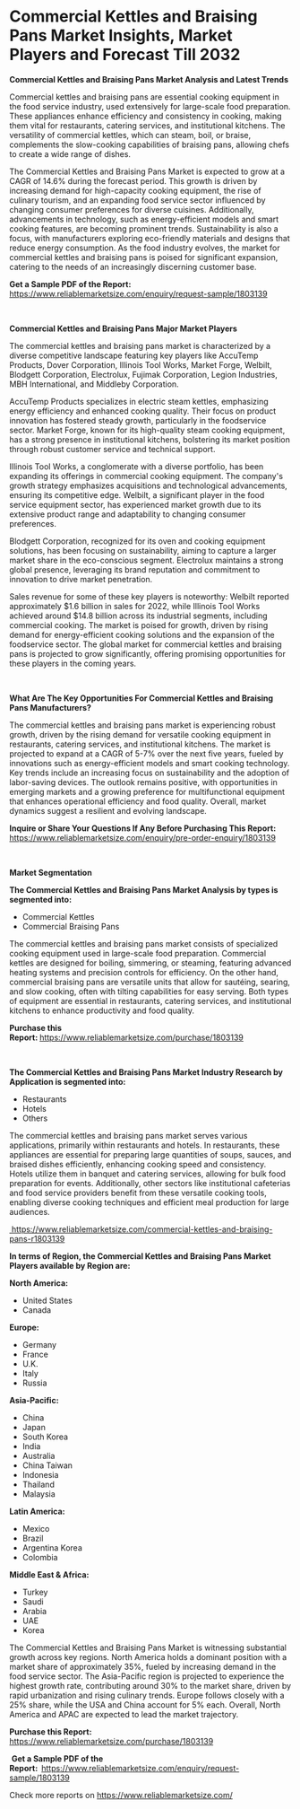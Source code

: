 <p><h1>Commercial Kettles and Braising Pans Market Insights, Market Players and Forecast Till 2032</h1></p><p><strong>Commercial Kettles and Braising Pans Market Analysis and Latest Trends</strong></p>
<p><p>Commercial kettles and braising pans are essential cooking equipment in the food service industry, used extensively for large-scale food preparation. These appliances enhance efficiency and consistency in cooking, making them vital for restaurants, catering services, and institutional kitchens. The versatility of commercial kettles, which can steam, boil, or braise, complements the slow-cooking capabilities of braising pans, allowing chefs to create a wide range of dishes.</p><p>The Commercial Kettles and Braising Pans Market is expected to grow at a CAGR of 14.6% during the forecast period. This growth is driven by increasing demand for high-capacity cooking equipment, the rise of culinary tourism, and an expanding food service sector influenced by changing consumer preferences for diverse cuisines. Additionally, advancements in technology, such as energy-efficient models and smart cooking features, are becoming prominent trends. Sustainability is also a focus, with manufacturers exploring eco-friendly materials and designs that reduce energy consumption. As the food industry evolves, the market for commercial kettles and braising pans is poised for significant expansion, catering to the needs of an increasingly discerning customer base.</p></p>
<p><strong>Get a Sample PDF of the Report:&nbsp;</strong> <a href="https://www.reliablemarketsize.com/enquiry/request-sample/1803139?utm_campaign=2034&utm_medium=2&utm_source=Github&utm_content=ia&utm_term=19022025&utm_id=commercial-kettles-and-braising-pans">https://www.reliablemarketsize.com/enquiry/request-sample/1803139</a></p>
<p>&nbsp;</p>
<p><strong>Commercial Kettles and Braising Pans Major Market Players</strong></p>
<p><p>The commercial kettles and braising pans market is characterized by a diverse competitive landscape featuring key players like AccuTemp Products, Dover Corporation, Illinois Tool Works, Market Forge, Welbilt, Blodgett Corporation, Electrolux, Fujimak Corporation, Legion Industries, MBH International, and Middleby Corporation. </p><p>AccuTemp Products specializes in electric steam kettles, emphasizing energy efficiency and enhanced cooking quality. Their focus on product innovation has fostered steady growth, particularly in the foodservice sector. Market Forge, known for its high-quality steam cooking equipment, has a strong presence in institutional kitchens, bolstering its market position through robust customer service and technical support.</p><p>Illinois Tool Works, a conglomerate with a diverse portfolio, has been expanding its offerings in commercial cooking equipment. The company's growth strategy emphasizes acquisitions and technological advancements, ensuring its competitive edge. Welbilt, a significant player in the food service equipment sector, has experienced market growth due to its extensive product range and adaptability to changing consumer preferences.</p><p>Blodgett Corporation, recognized for its oven and cooking equipment solutions, has been focusing on sustainability, aiming to capture a larger market share in the eco-conscious segment. Electrolux maintains a strong global presence, leveraging its brand reputation and commitment to innovation to drive market penetration.</p><p>Sales revenue for some of these key players is noteworthy: Welbilt reported approximately $1.6 billion in sales for 2022, while Illinois Tool Works achieved around $14.8 billion across its industrial segments, including commercial cooking. The market is poised for growth, driven by rising demand for energy-efficient cooking solutions and the expansion of the foodservice sector. The global market for commercial kettles and braising pans is projected to grow significantly, offering promising opportunities for these players in the coming years.</p></p>
<p>&nbsp;</p>
<p><strong>What Are The Key Opportunities For Commercial Kettles and Braising Pans Manufacturers?</strong></p>
<p><p>The commercial kettles and braising pans market is experiencing robust growth, driven by the rising demand for versatile cooking equipment in restaurants, catering services, and institutional kitchens. The market is projected to expand at a CAGR of 5-7% over the next five years, fueled by innovations such as energy-efficient models and smart cooking technology. Key trends include an increasing focus on sustainability and the adoption of labor-saving devices. The outlook remains positive, with opportunities in emerging markets and a growing preference for multifunctional equipment that enhances operational efficiency and food quality. Overall, market dynamics suggest a resilient and evolving landscape.</p></p>
<p><strong>Inquire or Share Your Questions If Any Before Purchasing This Report:</strong> <a href="https://www.reliablemarketsize.com/enquiry/pre-order-enquiry/1803139?utm_campaign=2034&utm_medium=2&utm_source=Github&utm_content=ia&utm_term=19022025&utm_id=commercial-kettles-and-braising-pans">https://www.reliablemarketsize.com/enquiry/pre-order-enquiry/1803139</a></p>
<p>&nbsp;</p>
<p><strong>Market Segmentation</strong></p>
<p><strong>The Commercial Kettles and Braising Pans Market Analysis by types is segmented into:</strong></p>
<p><ul><li>Commercial Kettles</li><li>Commercial Braising Pans</li></ul></p>
<p><p>The commercial kettles and braising pans market consists of specialized cooking equipment used in large-scale food preparation. Commercial kettles are designed for boiling, simmering, or steaming, featuring advanced heating systems and precision controls for efficiency. On the other hand, commercial braising pans are versatile units that allow for sautéing, searing, and slow cooking, often with tilting capabilities for easy serving. Both types of equipment are essential in restaurants, catering services, and institutional kitchens to enhance productivity and food quality.</p></p>
<p><strong>Purchase this Report:&nbsp;</strong><a href="https://www.reliablemarketsize.com/purchase/1803139?utm_campaign=2034&utm_medium=2&utm_source=Github&utm_content=ia&utm_term=19022025&utm_id=commercial-kettles-and-braising-pans">https://www.reliablemarketsize.com/purchase/1803139</a></p>
<p>&nbsp;</p>
<p><strong>The Commercial Kettles and Braising Pans Market Industry Research by Application is segmented into:</strong></p>
<p><ul><li>Restaurants</li><li>Hotels</li><li>Others</li></ul></p>
<p><p>The commercial kettles and braising pans market serves various applications, primarily within restaurants and hotels. In restaurants, these appliances are essential for preparing large quantities of soups, sauces, and braised dishes efficiently, enhancing cooking speed and consistency. Hotels utilize them in banquet and catering services, allowing for bulk food preparation for events. Additionally, other sectors like institutional cafeterias and food service providers benefit from these versatile cooking tools, enabling diverse cooking techniques and efficient meal production for large audiences.</p></p>
<p><a href="https://www.reliablemarketsize.com/commercial-kettles-and-braising-pans-r1803139?utm_campaign=2034&utm_medium=2&utm_source=Github&utm_content=ia&utm_term=19022025&utm_id=commercial-kettles-and-braising-pans">&nbsp;https://www.reliablemarketsize.com/commercial-kettles-and-braising-pans-r1803139</a></p>
<p><strong>In terms of Region, the Commercial Kettles and Braising Pans Market Players available by Region are:</strong></p>
<p>
    <p> <strong> North America: </strong>
        <ul>
            <li>United States</li>
            <li>Canada</li>
        </ul>
        </p> 
    <p> <strong> Europe: </strong>
        <ul>
            <li>Germany</li>
            <li>France</li>
            <li>U.K.</li>
            <li>Italy</li>
            <li>Russia</li>
        </ul>
        </p> 
    <p> <strong> Asia-Pacific: </strong>
        <ul>
            <li>China</li>
            <li>Japan</li>
            <li>South Korea</li>
            <li>India</li>
            <li>Australia</li>
            <li>China Taiwan</li>
            <li>Indonesia</li>
            <li>Thailand</li>
            <li>Malaysia</li>
        </ul>
        </p> 
    <p> <strong> Latin America: </strong>
        <ul>
            <li>Mexico</li>
            <li>Brazil</li>
            <li>Argentina Korea</li>
            <li>Colombia</li>
        </ul>
        </p> 
    <p> <strong> Middle East & Africa: </strong>
        <ul>
            <li>Turkey</li>
            <li>Saudi</li>
            <li>Arabia</li>
            <li>UAE</li>
            <li>Korea</li>
        </ul>
    </p>
    </p>
<p><p>The Commercial Kettles and Braising Pans Market is witnessing substantial growth across key regions. North America holds a dominant position with a market share of approximately 35%, fueled by increasing demand in the food service sector. The Asia-Pacific region is projected to experience the highest growth rate, contributing around 30% to the market share, driven by rapid urbanization and rising culinary trends. Europe follows closely with a 25% share, while the USA and China account for 5% each. Overall, North America and APAC are expected to lead the market trajectory.</p></p>
<p><strong>Purchase this Report: </strong><a href="https://www.reliablemarketsize.com/purchase/1803139?utm_campaign=2034&utm_medium=2&utm_source=Github&utm_content=ia&utm_term=19022025&utm_id=commercial-kettles-and-braising-pans">https://www.reliablemarketsize.com/purchase/1803139</a></p>
<p>&nbsp;<strong>Get a Sample PDF of the Report:&nbsp;&nbsp;</strong><a href="https://www.reliablemarketsize.com/enquiry/request-sample/1803139?utm_campaign=2034&utm_medium=2&utm_source=Github&utm_content=ia&utm_term=19022025&utm_id=commercial-kettles-and-braising-pans">https://www.reliablemarketsize.com/enquiry/request-sample/1803139</a></p>
<p><strong></strong></p>
<p>Check more reports on <a href="https://www.reliablemarketsize.com/?utm_campaign=2034&utm_medium=2&utm_source=Github&utm_content=ia&utm_term=19022025&utm_id=commercial-kettles-and-braising-pans">https://www.reliablemarketsize.com/</a></p>